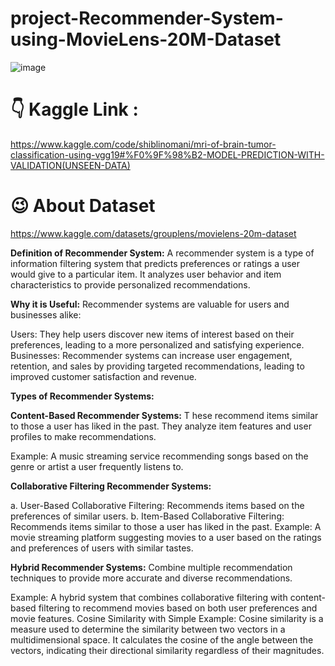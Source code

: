 # project-Recommender-System-using-MovieLens-20M-Dataset

![image](https://github.com/Shibli-Nomani/project-Recommender-System-using-MovieLens-20M-Dataset/assets/101654553/7d91c627-3d91-4a8a-9537-893a9d268068)

# 👇 Kaggle Link :
https://www.kaggle.com/code/shiblinomani/mri-of-brain-tumor-classification-using-vgg19#%F0%9F%98%B2-MODEL-PREDICTION-WITH-VALIDATION(UNSEEN-DATA)

# 😉 About Dataset
https://www.kaggle.com/datasets/grouplens/movielens-20m-dataset

**Definition of Recommender System:**
A recommender system is a type of information filtering system that predicts preferences or ratings a user would give to a particular item. It analyzes user behavior and item characteristics to provide personalized recommendations.

**Why it is Useful:**
Recommender systems are valuable for users and businesses alike:

Users: They help users discover new items of interest based on their preferences, leading to a more personalized and satisfying experience.
Businesses: Recommender systems can increase user engagement, retention, and sales by providing targeted recommendations, leading to improved customer satisfaction and revenue.

**Types of Recommender Systems:**

**Content-Based Recommender Systems:** T
hese recommend items similar to those a user has liked in the past. They analyze item features and user profiles to make recommendations.

Example: A music streaming service recommending songs based on the genre or artist a user frequently listens to.

**Collaborative Filtering Recommender Systems:**

a. User-Based Collaborative Filtering: Recommends items based on the preferences of similar users.
b. Item-Based Collaborative Filtering: Recommends items similar to those a user has liked in the past.
Example: A movie streaming platform suggesting movies to a user based on the ratings and preferences of users with similar tastes.

**Hybrid Recommender Systems:** 
Combine multiple recommendation techniques to provide more accurate and diverse recommendations.

Example: A hybrid system that combines collaborative filtering with content-based filtering to recommend movies based on both user preferences and movie features.
Cosine Similarity with Simple Example:
Cosine similarity is a measure used to determine the similarity between two vectors in a multidimensional space. It calculates the cosine of the angle between the vectors, indicating their directional similarity regardless of their magnitudes.
